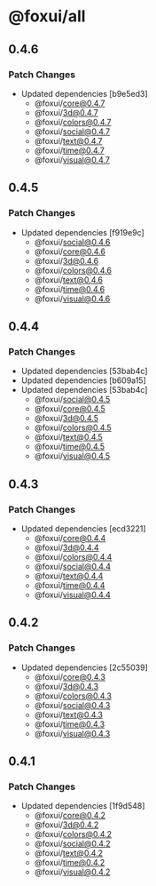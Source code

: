 # @foxui/all

## 0.4.6

### Patch Changes

- Updated dependencies [b9e5ed3]
  - @foxui/core@0.4.7
  - @foxui/3d@0.4.7
  - @foxui/colors@0.4.7
  - @foxui/social@0.4.7
  - @foxui/text@0.4.7
  - @foxui/time@0.4.7
  - @foxui/visual@0.4.7

## 0.4.5

### Patch Changes

- Updated dependencies [f919e9c]
  - @foxui/social@0.4.6
  - @foxui/core@0.4.6
  - @foxui/3d@0.4.6
  - @foxui/colors@0.4.6
  - @foxui/text@0.4.6
  - @foxui/time@0.4.6
  - @foxui/visual@0.4.6

## 0.4.4

### Patch Changes

- Updated dependencies [53bab4c]
- Updated dependencies [b609a15]
- Updated dependencies [53bab4c]
  - @foxui/social@0.4.5
  - @foxui/core@0.4.5
  - @foxui/3d@0.4.5
  - @foxui/colors@0.4.5
  - @foxui/text@0.4.5
  - @foxui/time@0.4.5
  - @foxui/visual@0.4.5

## 0.4.3

### Patch Changes

- Updated dependencies [ecd3221]
  - @foxui/core@0.4.4
  - @foxui/3d@0.4.4
  - @foxui/colors@0.4.4
  - @foxui/social@0.4.4
  - @foxui/text@0.4.4
  - @foxui/time@0.4.4
  - @foxui/visual@0.4.4

## 0.4.2

### Patch Changes

- Updated dependencies [2c55039]
  - @foxui/core@0.4.3
  - @foxui/3d@0.4.3
  - @foxui/colors@0.4.3
  - @foxui/social@0.4.3
  - @foxui/text@0.4.3
  - @foxui/time@0.4.3
  - @foxui/visual@0.4.3

## 0.4.1

### Patch Changes

- Updated dependencies [1f9d548]
  - @foxui/core@0.4.2
  - @foxui/3d@0.4.2
  - @foxui/colors@0.4.2
  - @foxui/social@0.4.2
  - @foxui/text@0.4.2
  - @foxui/time@0.4.2
  - @foxui/visual@0.4.2

